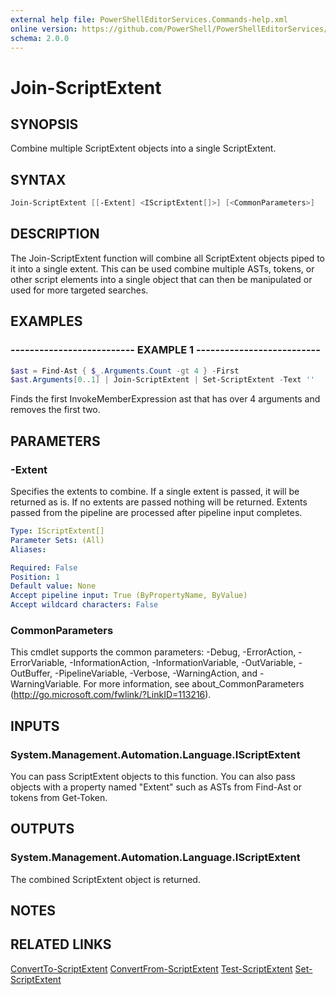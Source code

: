 ```yaml
---
external help file: PowerShellEditorServices.Commands-help.xml
online version: https://github.com/PowerShell/PowerShellEditorServices/tree/main/module/docs/Join-ScriptExtent.md
schema: 2.0.0
---
```


# Join-ScriptExtent

## SYNOPSIS

Combine multiple ScriptExtent objects into a single ScriptExtent.

## SYNTAX

```powershell
Join-ScriptExtent [[-Extent] <IScriptExtent[]>] [<CommonParameters>]
```

## DESCRIPTION

The Join-ScriptExtent function will combine all ScriptExtent objects piped to it into a single extent.  This can be used combine multiple ASTs, tokens, or other script elements into a single object that can then be manipulated or used for more targeted searches.

## EXAMPLES

### -------------------------- EXAMPLE 1 --------------------------

```powershell
$ast = Find-Ast { $_.Arguments.Count -gt 4 } -First
$ast.Arguments[0..1] | Join-ScriptExtent | Set-ScriptExtent -Text ''
```

Finds the first InvokeMemberExpression ast that has over 4 arguments and removes the first two.

## PARAMETERS

### -Extent

Specifies the extents to combine. If a single extent is passed, it will be returned as is. If no extents are passed nothing will be returned. Extents passed from the pipeline are processed after pipeline input completes.

```yaml
Type: IScriptExtent[]
Parameter Sets: (All)
Aliases:

Required: False
Position: 1
Default value: None
Accept pipeline input: True (ByPropertyName, ByValue)
Accept wildcard characters: False
```

### CommonParameters

This cmdlet supports the common parameters: -Debug, -ErrorAction, -ErrorVariable, -InformationAction, -InformationVariable, -OutVariable, -OutBuffer, -PipelineVariable, -Verbose, -WarningAction, and -WarningVariable. For more information, see about_CommonParameters (http://go.microsoft.com/fwlink/?LinkID=113216).

## INPUTS

### System.Management.Automation.Language.IScriptExtent

You can pass ScriptExtent objects to this function.  You can also pass objects with a property named "Extent" such as ASTs from Find-Ast or tokens from Get-Token.

## OUTPUTS

### System.Management.Automation.Language.IScriptExtent

The combined ScriptExtent object is returned.

## NOTES

## RELATED LINKS

[ConvertTo-ScriptExtent](ConvertTo-ScriptExtent.md)
[ConvertFrom-ScriptExtent](ConvertFrom-ScriptExtent.md)
[Test-ScriptExtent](Test-ScriptExtent.md)
[Set-ScriptExtent](Set-ScriptExtent.md)
